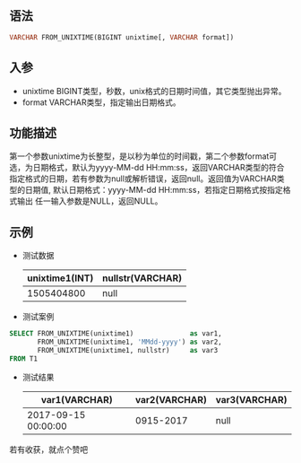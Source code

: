 ## 语法

```sql
VARCHAR FROM_UNIXTIME(BIGINT unixtime[, VARCHAR format])
```

## 入参

- unixtime BIGINT类型，秒数，unix格式的日期时间值，其它类型抛出异常。
- format VARCHAR类型，指定输出日期格式。

## 功能描述

第一个参数unixtime为长整型，是以秒为单位的时间戳，第二个参数format可选，为日期格式，默认为yyyy-MM-dd HH:mm:ss，返回VARCHAR类型的符合指定格式的日期，若有参数为null或解析错误，返回null。返回值为VARCHAR类型的日期值, 默认日期格式：yyyy-MM-dd HH:mm:ss，若指定日期格式按指定格式输出 任一输入参数是NULL，返回NULL。

## 示例

- 测试数据

  | unixtime1(INT) | nullstr(VARCHAR) |
    | --- | --- |
  | 1505404800 | null |


- 测试案例

```sql
SELECT FROM_UNIXTIME(unixtime1)              as var1,
       FROM_UNIXTIME(unixtime1, 'MMdd-yyyy') as var2,
       FROM_UNIXTIME(unixtime1, nullstr)     as var3
FROM T1
```

- 测试结果

  | var1(VARCHAR) | var2(VARCHAR) | var3(VARCHAR) |
    | --- | --- | --- |
  | 2017-09-15 00:00:00 | 0915-2017 | null |

若有收获，就点个赞吧


